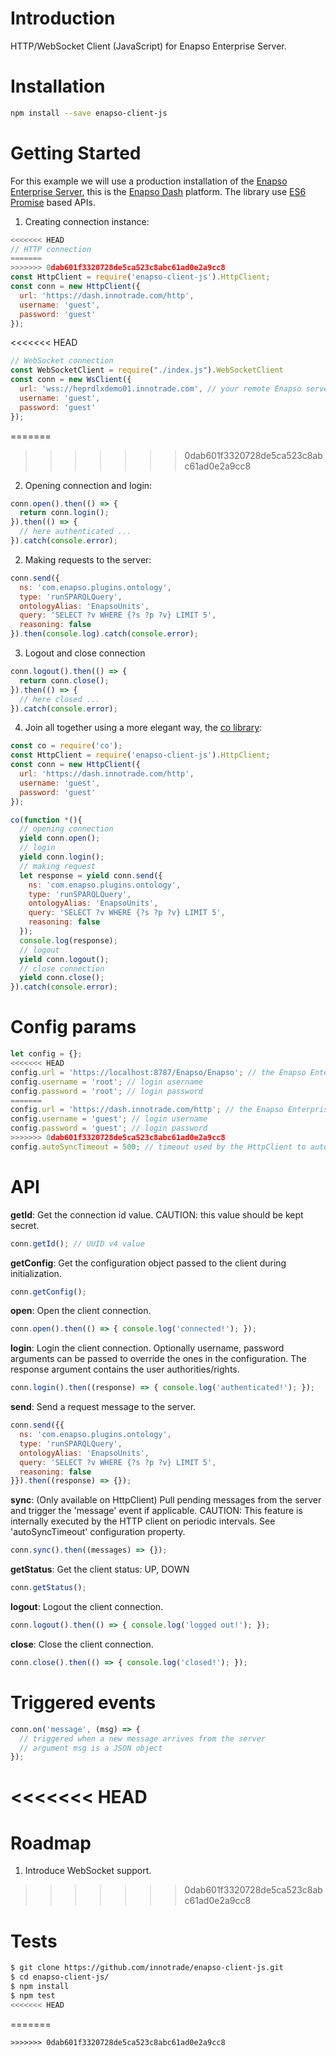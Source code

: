 
# Introduction
HTTP/WebSocket Client (JavaScript) for Enapso Enterprise Server.
  
# Installation
  ```bash
  npm install --save enapso-client-js
  ```

# Getting Started
For this example we will use a production installation of the [Enapso Enterprise Server](https://www.innotrade.com/products/enapso-enterprise-server), this is the [Enapso Dash](https://dash.innotrade.com) platform.
The library use [ES6 Promise](https://developers.google.com/web/fundamentals/getting-started/primers/promises) based APIs.

1. Creating connection instance:
  ```js
<<<<<<< HEAD
  // HTTP connection
=======
>>>>>>> 0dab601f3320728de5ca523c8abc61ad0e2a9cc8
  const HttpClient = require('enapso-client-js').HttpClient;
  const conn = new HttpClient({
    url: 'https://dash.innotrade.com/http',
    username: 'guest',
    password: 'guest'
  });
  ```
<<<<<<< HEAD
  ```js
  // WebSocket connection
  const WebSocketClient = require("./index.js").WebSocketClient
  const conn = new WsClient({
    url: 'wss://heprdlxdemo01.innotrade.com', // your remote Enapso server instance
    username: 'guest',
    password: 'guest'
  });
  ```
=======
>>>>>>> 0dab601f3320728de5ca523c8abc61ad0e2a9cc8

2. Opening connection and login:
  ```js
  conn.open().then(() => {
    return conn.login();
  }).then(() => {
    // here authenticated ...
  }).catch(console.error);
  ```

2. Making requests to the server:
  ```js
  conn.send({
    ns: 'com.enapso.plugins.ontology',
    type: 'runSPARQLQuery',
    ontologyAlias: 'EnapsoUnits',
    query: 'SELECT ?v WHERE {?s ?p ?v} LIMIT 5',
    reasoning: false
  }).then(console.log).catch(console.error);
  ```

3. Logout and close connection
  ```js
  conn.logout().then(() => {
    return conn.close();
  }).then(() => {
    // here closed ...
  }).catch(console.error);
  ```

4. Join all together using a more elegant way, the [co library](https://www.npmjs.com/package/co):
  ```js
  const co = require('co');
  const HttpClient = require('enapso-client-js').HttpClient;
  const conn = new HttpClient({
    url: 'https://dash.innotrade.com/http',
    username: 'guest',
    password: 'guest'
  });

  co(function *(){
    // opening connection
    yield conn.open();
    // login
    yield conn.login();
    // making request
    let response = yield conn.send({
      ns: 'com.enapso.plugins.ontology',
      type: 'runSPARQLQuery',
      ontologyAlias: 'EnapsoUnits',
      query: 'SELECT ?v WHERE {?s ?p ?v} LIMIT 5',
      reasoning: false
    });
    console.log(response);
    // logout
    yield conn.logout();
    // close connection
    yield conn.close();
  }).catch(console.error);
  ```

# Config params
```js
let config = {};
<<<<<<< HEAD
config.url = 'https://localhost:8787/Enapso/Enapso'; // the Enapso Enterprise Server connection URL
config.username = 'root'; // login username
config.password = 'root'; // login password
=======
config.url = 'https://dash.innotrade.com/http'; // the Enapso Enterprise Server connection URL
config.username = 'guest'; // login username
config.password = 'guest'; // login password
>>>>>>> 0dab601f3320728de5ca523c8abc61ad0e2a9cc8
config.autoSyncTimeout = 500; // timeout used by the HttpClient to automatically pull messages from the server. Min value: 400ms
```

# API
**getId**: Get the connection id value. CAUTION: this value should be kept secret.

```js
conn.getId(); // UUID v4 value
```

**getConfig**: Get the configuration object passed to the client during initialization.

```js
conn.getConfig();
```

**open**: Open the client connection.

```js
conn.open().then(() => { console.log('connected!'); });
```

**login**: Login the client connection. Optionally username, password arguments can be passed to override the ones in the configuration. The response argument contains the user authorities/rights.

```js
conn.login().then((response) => { console.log('authenticated!'); });
```

**send**: Send a request message to the server.

```js
conn.send({{
  ns: 'com.enapso.plugins.ontology',
  type: 'runSPARQLQuery',
  ontologyAlias: 'EnapsoUnits',
  query: 'SELECT ?v WHERE {?s ?p ?v} LIMIT 5',
  reasoning: false
}}).then((response) => {});
```

**sync**: (Only available on HttpClient) Pull pending messages from the server and trigger the 'message' event if applicable. CAUTION: This feature is internally executed by the HTTP client on periodic intervals. See 'autoSyncTimeout' configuration property. 

```js
conn.sync().then((messages) => {});
```

**getStatus**: Get the client status: UP, DOWN 

```js
conn.getStatus();
```

**logout**: Logout the client connection. 

```js
conn.logout().then(() => { console.log('logged out!'); });
```

**close**: Close the client connection. 

```js
conn.close().then(() => { console.log('closed!'); });
```

# Triggered events
```js
conn.on('message', (msg) => {
  // triggered when a new message arrives from the server
  // argument msg is a JSON object
});
```

<<<<<<< HEAD
=======
# Roadmap
1. Introduce WebSocket support.

>>>>>>> 0dab601f3320728de5ca523c8abc61ad0e2a9cc8
# Tests
```bash
$ git clone https://github.com/innotrade/enapso-client-js.git
$ cd enapso-client-js/
$ npm install
$ npm test
<<<<<<< HEAD
```
=======
```
>>>>>>> 0dab601f3320728de5ca523c8abc61ad0e2a9cc8
